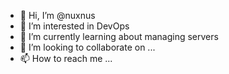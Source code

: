 - 👋 Hi, I’m @nuxnus
- 👀 I’m interested in DevOps
- 🌱 I’m currently learning about managing servers
- 💞️ I’m looking to collaborate on ...
- 📫 How to reach me ...

<!---
nuxnus/nuxnus is a ✨ special ✨ repository because its `README.md` (this file) appears on your GitHub profile.
You can click the Preview link to take a look at your changes.
--->
